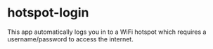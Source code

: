 hotspot-login
=============

This app automatically logs you in to a WiFi hotspot which requires a username/password to access the internet.
